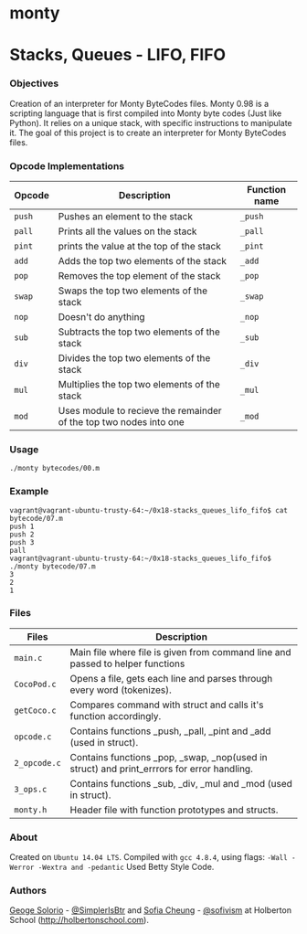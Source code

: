 # monty
# Stacks, Queues - LIFO, FIFO
### Objectives
Creation of an interpreter for Monty ByteCodes files.
Monty 0.98 is a scripting language that is first compiled into Monty byte codes (Just like Python). It relies on a unique stack, with specific instructions to manipulate it. The goal of this project is to create an interpreter for Monty ByteCodes files.
### Opcode Implementations
Opcode | Description | Function name
-- | -- | --
`push` | Pushes an element to the stack | `_push`
`pall` | Prints all the values on the stack | `_pall`
`pint` | prints the value at the top of the stack | `_pint`
`add` | Adds the top two elements of the stack | `_add`
`pop`| Removes the top element of the stack | `_pop`
`swap` | Swaps the top two elements of the stack | `_swap`
`nop` | Doesn't do anything | `_nop`
`sub` | Subtracts the top two elements of the stack | `_sub`
`div` | Divides the top two elements of the stack | `_div`
`mul` | Multiplies the top two elements of the stack | `_mul`
`mod` | Uses module to recieve the remainder of the top two nodes into one | `_mod`
### Usage
`./monty bytecodes/00.m`
### Example
```
vagrant@vagrant-ubuntu-trusty-64:~/0x18-stacks_queues_lifo_fifo$ cat bytecode/07.m 
push 1
push 2
push 3
pall
vagrant@vagrant-ubuntu-trusty-64:~/0x18-stacks_queues_lifo_fifo$ ./monty bytecode/07.m 
3
2
1
```
### Files
Files | Description
-- | --
`main.c` | Main file where file is given from command line and passed to helper functions
`CocoPod.c` | Opens a file, gets each line and parses through every word (tokenizes).
`getCoco.c` | Compares command with struct and calls it's function accordingly.
`opcode.c`  | Contains functions _push, _pall, _pint and _add (used in struct).
`2_opcode.c`  | Contains functions _pop, _swap, _nop(used in struct) and print_errrors for error handling.
`3_ops.c`  | Contains functions _sub, _div, _mul and _mod (used in struct).
`monty.h` | Header file with function prototypes and structs.

### About
Created on `Ubuntu 14.04 LTS`. Compiled with `gcc 4.8.4`, using flags: `-Wall -Werror -Wextra and -pedantic`
Used Betty Style Code.
### Authors
[Geoge Solorio](https://github.com/GeorgeSolorio) - [@SimplerIsBtr](https://twitter.com/SimplerIsBtr) and [Sofia Cheung](https://github.com/svcg17) - [@sofivism](https://twitter.com/sofivism) at Holberton School (http://holbertonschool.com).

